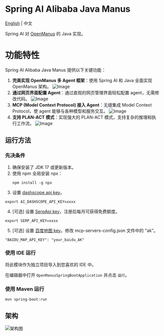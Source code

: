 # Spring AI Alibaba Java Manus

[English](./README.md) | 中文

Spring AI 对 [OpenManus](https://github.com/mannaandpoem/OpenManus/) 的 Java 实现。

# 功能特性

Spring AI Alibaba Java Manus 提供以下关键功能：

1. **完美实现 OpenManus 多 Agent 框架**：使用 Spring AI 和 Java 全面实现 OpenManus 架构。
![Image](https://github.com/user-attachments/assets/f27b763e-9c68-44e0-a57d-4f31d04c0200)
2. **通过网页界面配置 Agent**：通过直观的网页管理界面轻松配置 agent，无需修改代码。
![Image](https://github.com/user-attachments/assets/96d5902a-f741-4e82-9007-136cf4c56bb0)
3. **MCP (Model Context Protocol) 接入 Agent**：无缝集成 Model Context Protocol，使 agent 能够与各种模型和服务交互。
![Image](https://github.com/user-attachments/assets/df24679a-77f1-4e66-a15f-5e0fadcffacf)
4. **支持 PLAN-ACT 模式**：实现强大的 PLAN-ACT 模式，支持复杂的推理和执行工作流。
![Image](https://github.com/user-attachments/assets/d00fc59d-3f10-4163-a548-784eb21f77d6)


## 运行方法

### 先决条件

1. 确保安装了 JDK 17 或更新版本。
2. 使用 npm 全局安装 npx：
   ```shell
   npm install -g npx
   ```
3. 设置 [dashscope api key](https://help.aliyun.com/zh/model-studio/getting-started/first-api-call-to-qwen)。

 ```shell
 export AI_DASHSCOPE_API_KEY=xxxx
 ```

4. [可选] 设置 [SerpApi key](https://serpapi.com/users/sign_in)，注册后每月可获得免费额度。

 ```shell
 export SERP_API_KEY=xxxx
 ```

5. [可选] 设置 [百度地图 key](https://lbsyun.baidu.com/apiconsole/key)。修改 mcp-servers-config.json 文件中的 "ak"。

 ```shell
 "BAIDU_MAP_API_KEY": "your_baidu_AK"
 ```

### 使用 IDE 运行

将此模块作为独立项目导入到您喜欢的 IDE 中。

在编辑器中打开 `OpenManusSpringBootApplication` 并点击 `运行`。

### 使用 Maven 运行

```shell
mvn spring-boot:run
```

## 架构

![架构图](https://github.com/user-attachments/assets/4ad14a72-667b-456e-85c1-b05eef8fd414)
